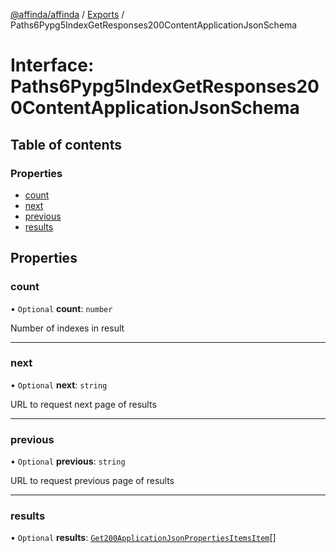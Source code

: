 [@affinda/affinda](../README.md) / [Exports](../modules.md) / Paths6Pypg5IndexGetResponses200ContentApplicationJsonSchema

# Interface: Paths6Pypg5IndexGetResponses200ContentApplicationJsonSchema

## Table of contents

### Properties

- [count](Paths6Pypg5IndexGetResponses200ContentApplicationJsonSchema.md#count)
- [next](Paths6Pypg5IndexGetResponses200ContentApplicationJsonSchema.md#next)
- [previous](Paths6Pypg5IndexGetResponses200ContentApplicationJsonSchema.md#previous)
- [results](Paths6Pypg5IndexGetResponses200ContentApplicationJsonSchema.md#results)

## Properties

### count

• `Optional` **count**: `number`

Number of indexes in result

___

### next

• `Optional` **next**: `string`

URL to request next page of results

___

### previous

• `Optional` **previous**: `string`

URL to request previous page of results

___

### results

• `Optional` **results**: [`Get200ApplicationJsonPropertiesItemsItem`](Get200ApplicationJsonPropertiesItemsItem.md)[]
